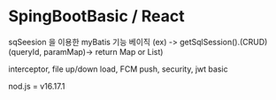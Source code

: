 # SpingBootBasic / React

sqSeesion 을 이용한 myBatis 기능 베이직
(ex) -> getSqlSession().(CRUD)(queryId, paramMap)-> return Map or List)

interceptor, file up/down load, FCM push, security, jwt basic

nod.js = v16.17.1

